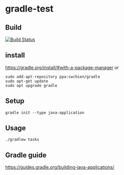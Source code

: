 # gradle-test

## Build
[![Build Status](https://travis-ci.org/mackeper/gradle-test.svg?branch=master)](https://travis-ci.org/mackeper/gradle-test)

## install
https://gradle.org/install/#with-a-package-manager
or
```
sudo add-apt-repository ppa:cwchien/gradle
sudo apt-get update
sudo apt upgrade gradle
```

## Setup
`gradle init --type java-application`

## Usage 
`./gradlew tasks`

## Gradle guide
https://guides.gradle.org/building-java-applications/
